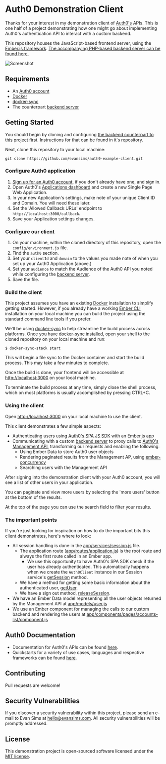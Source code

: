 # Auth0 Demonstration Client

Thanks for your interest in my demonstration client of [Auth0's](https://auth0.com/) APIs. This is one half of a project demonstrating how one might go about implementing Auth0's authentication API to interact with a custom backend.

This repository houses the JavaScript-based frontend server, using the [Ember.js framework](https://emberjs.com/). [The accompanying PHP-based backend server can be found here.](https://github.com/evansims/auth0-example-server)

![Screenshot](https://imgur.com/aNMfWKJ.png)

## Requirements

- An [Auth0 account](https://manage.auth0.com/dashboard)
- [Docker](https://www.docker.com/)
- [docker-sync](http://docker-sync.io/)
- The counterpart [backend server](https://github.com/evansims/auth0-example-server)

## Getting Started

You should begin by cloning and configuring [the backend counterpart to this project first](https://github.com/evansims/auth0-example-server). Instructions for that can be found in it's repository.

Next, clone this repository to your local machine:

```
git clone https://github.com/evansims/auth0-example-client.git
```

### Configure Auth0 application

1. [Sign up for an Auth0 account](https://manage.auth0.com/dashboard), if you don't already have one, and sign in.
2. Open Auth0's [Applications dashboard](https://manage.auth0.com/dashboard/us/dev-evansims/applications) and create a new Single Page Web Application.
3. In your new Application's settings, make note of your unique Client ID and Domain. You will need these later.
4. Set the 'Allowed Callback URLs' endpoint to `http://localhost:3000/callback`.
5. Save your Application settings changes.

### Configure our client

1. On your machine, within the cloned directory of this repository, open the `config/environment.js` file.
2. Find the `auth0` section.
3. Set your `clientId` and `domain` to the values you made note of when you set up your Auth0 Application (above.)
4. Set your `audience` to match the Audience of the Auth0 API you noted while configuring the [backend server](https://github.com/evansims/auth0-example-server).
5. Save the file.

### Build the client

This project assumes you have an existing [Docker](https://www.docker.com/) installation to simplify getting started. However, if you already have a working [Ember CLI](https://ember-cli.com/) installation on your local machine you can build the project using the standard command line tools if you prefer.

We'll be using [docker-sync](http://docker-sync.io/) to help streamline the build process across platforms. Once you have [docker-sync installed](https://docker-sync.readthedocs.io/en/latest/getting-started/installation.html), open your shell to the cloned repository on your local machine and run:

```
$ docker-sync-stack start
```

This will begin a file sync to the Docker container and start the build process. This may take a few minutes to complete.

Once the build is done, your frontend will be accessible at [http://localhost:3000](http://localhost:3000) on your local machine.

To terminate the build process at any time, simply close the shell process, which on most platforms is usually accomplished by pressing CTRL+C.

### Using the client

Open [http://localhost:3000](http://localhost:3000) on your local machine to use the client.

This client demonstrates a few simple aspects:

- Authenticating users using [Auth0's SPA JS SDK](https://github.com/auth0/auth0-spa-js) with an Ember.js app
- Communicating with a custom [backend server](https://github.com/evansims/auth0-example-server) to proxy calls to [Auth0's Management API](https://auth0.com/docs/api/management/v2), transforming our requests and enabling the following:
  - Using Ember Data to store Auth0 user objects
  - Rendering paginated results from the Management AP, using [ember-concurrency](http://ember-concurrency.com/docs/introduction/)
  - Searching users with the Management API

After signing into the demonstration client with your Auth0 account, you will see a list of other users in your application.

You can paginate and view more users by selecting the 'more users' button at the bottom of the results.

At the top of the page you can use the search field to filter your results.

### The important points

If you're just looking for inspiration on how to do the important bits this client demonstrates, here's where to look:

- All session handling is done in the [app/services/session.js](app/services/session.js) file.
  - The application route ([app/routes/application.js](app/routes/application.js)) is the root route and always the first route called in an Ember app.
    - We use this opportunity to have Auth0's SPA SDK check if the user has already authenticated. This automatically happens when we create the `Auth0Client` instance in our Session service's [getSession](app/services/session.js) method.
  - We have a method for getting some basic information about the authenticated user, [getUser](app/services/session.js).
  - We have a sign out method, [releaseSession](app/services/session.js).
- We have an Ember Data model representing all the user objects returned by the Management API at [app/models/user.js](app/services/session.js)
- We use an Ember component for managing the calls to our custom backend and rendering the users at [app/components/pages/accounts-list/component.js](app/components/pages/accounts-list/component.js)

## Auth0 Documentation

- Documentation for Auth0's APIs can be found [here](https://auth0.com/docs/api/info).
- Quickstarts for a variety of use cases, languages and respective frameworks can be found [here](https://auth0.com/docs/quickstarts).

## Contributing

Pull requests are welcome!

## Security Vulnerabilities

If you discover a security vulnerability within this project, please send an e-mail to Evan Sims at hello@evansims.com. All security vulnerabilities will be promptly addressed.

## License

This demonstration project is open-sourced software licensed under the [MIT license](https://opensource.org/licenses/MIT).
